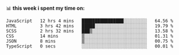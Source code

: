 📊 **this week i spent my time on:**
<!--START_SECTION:waka-->

```text
JavaScript   12 hrs 4 mins   ████████████████░░░░░░░░░   64.56 %
HTML         3 hrs 42 mins   █████░░░░░░░░░░░░░░░░░░░░   19.79 %
SCSS         2 hrs 32 mins   ███▒░░░░░░░░░░░░░░░░░░░░░   13.58 %
CSS          14 mins         ▒░░░░░░░░░░░░░░░░░░░░░░░░   01.31 %
JSON         8 mins          ▒░░░░░░░░░░░░░░░░░░░░░░░░   00.75 %
TypeScript   0 secs          ░░░░░░░░░░░░░░░░░░░░░░░░░   00.01 %
```

<!--END_SECTION:waka-->
